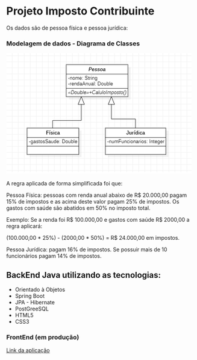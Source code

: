 # Projeto Imposto Contribuinte
Os dados são de pessoa física e pessoa jurídica:

### Modelagem de dados - Diagrama de Classes
![Modelo](src/main/resources/static/img/Modelo.png)

A regra aplicada de forma simplificada foi que:

Pessoa Física: pessoas com renda anual abaixo de R$ 20.000,00 pagam 15% de impostos e as acima deste valor pagam 25% de impostos. Os gastos com saúde são abatidos em 50%  no imposto total.

Exemplo: Se a renda foi R$ 100.000,00 e gastos com saúde R$ 2000,00 a regra aplicará: 

(100.000,00 * 25%) - (2000,00 * 50%) = R$ 24.000,00 em impostos.

Pessoa Jurídica: pagam 16% de impostos. Se possuir mais de 10 funcionários pagam 14% de impostos.

## BackEnd Java utilizando as tecnologias:
* Orientado à Objetos
* Spring Boot
* JPA - Hibernate
* PostGreeSQL
* HTML5
* CSS3

### FrontEnd (em produção) 
[Link da aplicação](https://imposto-contribuinte.herokuapp.com/) 